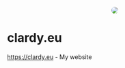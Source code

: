 <p align="center"><img style="border-radius: 200px;" src="https://www.gravatar.com/avatar/febc3d5f662cd665425a91c67e68bedc?s=200" /></p>

# clardy.eu

https://clardy.eu - My website
